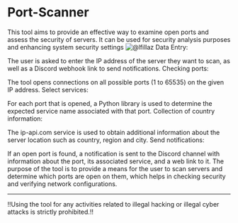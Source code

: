 # Port-Scanner
This tool aims to provide an effective way to examine open ports and assess the security of servers. It can be used for security analysis purposes and enhancing system security settings
![@lfillaz](https://github.com/lfillaz/Port-Scanner/assets/114345508/d421729f-3b19-4f8a-94bc-1af984712f8e)
Data Entry:

The user is asked to enter the IP address of the server they want to scan, as well as a Discord webhook link to send notifications.
Checking ports:

The tool opens connections on all possible ports (1 to 65535) on the given IP address.
Select services:

For each port that is opened, a Python library is used to determine the expected service name associated with that port.
Collection of country information:

The ip-api.com service is used to obtain additional information about the server location such as country, region and city.
Send notifications:

If an open port is found, a notification is sent to the Discord channel with information about the port, its associated service, and a web link to it.
The purpose of the tool is to provide a means for the user to scan servers and determine which ports are open on them, which helps in checking security and verifying network configurations.
_________________________________________________________________________________________________________________
!!Using the tool for any activities related to illegal hacking or illegal cyber attacks is strictly prohibited.!!

